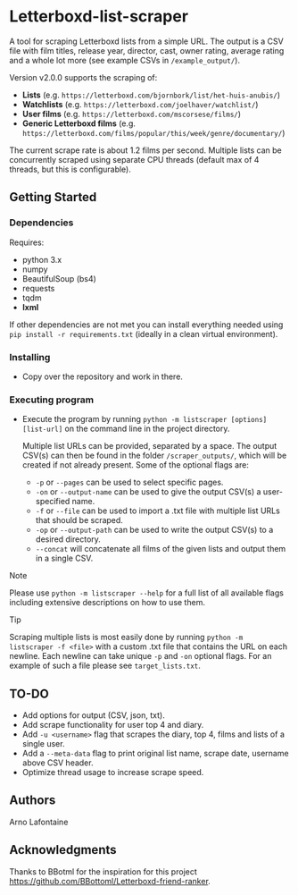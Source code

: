 # Letterboxd-list-scraper

A tool for scraping Letterboxd lists from a simple URL. The output is a CSV file with film titles, release year, director, cast, owner rating, average rating and a whole lot more (see example CSVs in `/example_output/`). 

Version v2.0.0 supports the scraping of:
- **Lists** (e.g. `https://letterboxd.com/bjornbork/list/het-huis-anubis/`)
- **Watchlists** (e.g. `https://letterboxd.com/joelhaver/watchlist/`)
- **User films** (e.g. `https://letterboxd.com/mscorsese/films/`)
- **Generic Letterboxd films** (e.g. `https://letterboxd.com/films/popular/this/week/genre/documentary/`)

The current scrape rate is about 1.2 films per second. Multiple lists can be concurrently scraped using separate CPU threads (default max of 4 threads, but this is configurable).

## Getting Started

### Dependencies

Requires:
- python 3.x
- numpy
- BeautifulSoup (bs4)
- requests
- tqdm
- **lxml**

If other dependencies are not met you can install everything needed using `pip install -r requirements.txt` (ideally in a clean virtual environment).

### Installing

* Copy over the repository and work in there.

### Executing program

* Execute the program by running `python -m listscraper [options] [list-url]` on the command line in the project directory. 

    Multiple list URLs can be provided, separated by a space. The output CSV(s) can then be found in the folder `/scraper_outputs/`, which will be created if not already present.
    Some of the optional flags are:
    - `-p` or `--pages` can be used to select specific pages.
    - `-on` or `--output-name` can be used to give the output CSV(s) a user-specified name.
    - `-f` or `--file` can be used to import a .txt file with multiple list URLs that should be scraped.
    - `-op` or `--output-path` can be used to write the output CSV(s) to a desired directory.
    - `--concat` will concatenate all films of the given lists and output them in a single CSV.

> [!NOTE]
> Please use `python -m listscraper --help` for a full list of all available flags including extensive descriptions on how to use them.

> [!TIP]
> Scraping multiple lists is most easily done by running `python -m listscraper -f <file>` with a custom .txt file that contains the URL on each newline. Each newline can take unique `-p` and `-on` optional flags. For an example of such a file please see `target_lists.txt`.

## TO-DO

* Add options for output (CSV, json, txt).
* Add scrape functionality for user top 4 and diary.
* Add `-u <username>` flag that scrapes the diary, top 4, films and lists of a single user.
* Add a `--meta-data` flag to print original list name, scrape date, username above CSV header.
* Optimize thread usage to increase scrape speed.
  
## Authors

Arno Lafontaine  

## Acknowledgments

Thanks to BBotml for the inspiration for this project https://github.com/BBottoml/Letterboxd-friend-ranker.
